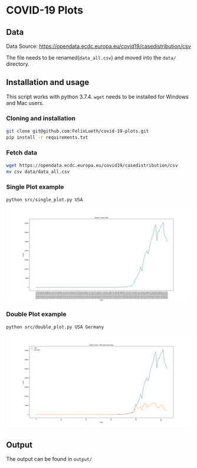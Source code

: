 # COVID-19 Plots

## Data
Data Source:
https://opendata.ecdc.europa.eu/covid19/casedistribution/csv

The file needs to be renamed(`data_all.csv`) and moved into the `data/` directory. 

## Installation and usage
This script works with python 3.7.4. `wget` needs to be installed for Windows and Mac users.

### Cloning and installation
```bash
git clone git@github.com:FelixLueth/covid-19-plots.git
pip install -r requirements.txt
```

### Fetch data
```bash
wget https://opendata.ecdc.europa.eu/covid19/casedistribution/csv
mv csv data/data_all.csv
```
### Single Plot example
```bash
python src/single_plot.py USA 
```
![single_plot](doc/img/daily_cases_USA.png)

### Double Plot example
```bash
python src/double_plot.py USA Germany
```
![double_plot](doc/img/daily_cases_USA_Germany.png)


## Output

The output can be found in `output/`
